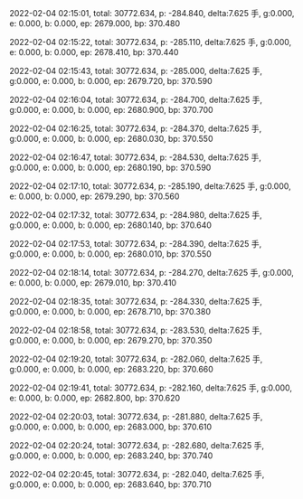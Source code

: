 2022-02-04 02:15:01, total: 30772.634, p: -284.840, delta:7.625 手, g:0.000, e: 0.000, b: 0.000, ep: 2679.000, bp: 370.480

2022-02-04 02:15:22, total: 30772.634, p: -285.110, delta:7.625 手, g:0.000, e: 0.000, b: 0.000, ep: 2678.410, bp: 370.440

2022-02-04 02:15:43, total: 30772.634, p: -285.000, delta:7.625 手, g:0.000, e: 0.000, b: 0.000, ep: 2679.720, bp: 370.590

2022-02-04 02:16:04, total: 30772.634, p: -284.700, delta:7.625 手, g:0.000, e: 0.000, b: 0.000, ep: 2680.900, bp: 370.700

2022-02-04 02:16:25, total: 30772.634, p: -284.370, delta:7.625 手, g:0.000, e: 0.000, b: 0.000, ep: 2680.030, bp: 370.550

2022-02-04 02:16:47, total: 30772.634, p: -284.530, delta:7.625 手, g:0.000, e: 0.000, b: 0.000, ep: 2680.190, bp: 370.590

2022-02-04 02:17:10, total: 30772.634, p: -285.190, delta:7.625 手, g:0.000, e: 0.000, b: 0.000, ep: 2679.290, bp: 370.560

2022-02-04 02:17:32, total: 30772.634, p: -284.980, delta:7.625 手, g:0.000, e: 0.000, b: 0.000, ep: 2680.140, bp: 370.640

2022-02-04 02:17:53, total: 30772.634, p: -284.390, delta:7.625 手, g:0.000, e: 0.000, b: 0.000, ep: 2680.010, bp: 370.550

2022-02-04 02:18:14, total: 30772.634, p: -284.270, delta:7.625 手, g:0.000, e: 0.000, b: 0.000, ep: 2679.010, bp: 370.410

2022-02-04 02:18:35, total: 30772.634, p: -284.330, delta:7.625 手, g:0.000, e: 0.000, b: 0.000, ep: 2678.710, bp: 370.380

2022-02-04 02:18:58, total: 30772.634, p: -283.530, delta:7.625 手, g:0.000, e: 0.000, b: 0.000, ep: 2679.270, bp: 370.350

2022-02-04 02:19:20, total: 30772.634, p: -282.060, delta:7.625 手, g:0.000, e: 0.000, b: 0.000, ep: 2683.220, bp: 370.660

2022-02-04 02:19:41, total: 30772.634, p: -282.160, delta:7.625 手, g:0.000, e: 0.000, b: 0.000, ep: 2682.800, bp: 370.620

2022-02-04 02:20:03, total: 30772.634, p: -281.880, delta:7.625 手, g:0.000, e: 0.000, b: 0.000, ep: 2683.000, bp: 370.610

2022-02-04 02:20:24, total: 30772.634, p: -282.680, delta:7.625 手, g:0.000, e: 0.000, b: 0.000, ep: 2683.240, bp: 370.740

2022-02-04 02:20:45, total: 30772.634, p: -282.040, delta:7.625 手, g:0.000, e: 0.000, b: 0.000, ep: 2683.640, bp: 370.710
